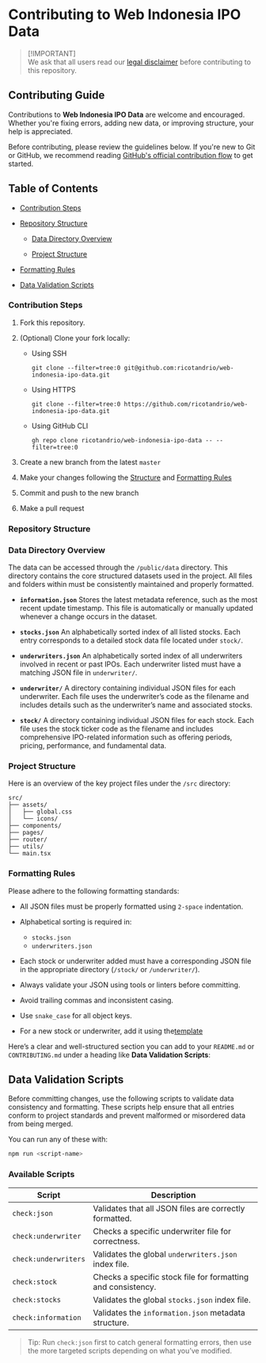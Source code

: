 # Contributing to Web Indonesia IPO Data

> [!IMPORTANT]\
> We ask that all users read our [legal disclaimer](hhttps://github.com/ricotandrio/web-indonesia-ipo-data/blob/master/DISCLAIMER.md) before contributing to this repository.

## Contributing Guide

Contributions to **Web Indonesia IPO Data** are welcome and encouraged. Whether you're fixing errors, adding new data, or improving structure, your help is appreciated.

Before contributing, please review the guidelines below. If you're new to Git or GitHub, we recommend reading [GitHub's official contribution flow](https://guides.github.com/introduction/flow/) to get started.

## Table of Contents

* [Contribution Steps](#contribution-steps)

* [Repository Structure](#repository-structure)

  * [Data Directory Overview](#data-directory-overview)

  * [Project Structure](#project-structure)

* [Formatting Rules](#formatting-rules)

* [Data Validation Scripts](#data-validation-scripts)

### Contribution Steps

1. Fork this repository.
2. (Optional) Clone your fork locally:

   - Using SSH

     ```shell
     git clone --filter=tree:0 git@github.com:ricotandrio/web-indonesia-ipo-data.git
     ```

   - Using HTTPS

     ```shell
     git clone --filter=tree:0 https://github.com/ricotandrio/web-indonesia-ipo-data.git
     ```

   - Using GitHub CLI

     ```shell
     gh repo clone ricotandrio/web-indonesia-ipo-data -- --filter=tree:0
     ```

3. Create a new branch from the latest `master`

4. Make your changes following the [Structure]($project-structure) and [Formatting Rules](#formatting-rules)

5. Commit and push to the new branch

6. Make a pull request

### Repository Structure

### Data Directory Overview

The data can be accessed through the `/public/data` directory. This directory contains the core structured datasets used in the project. All files and folders within must be consistently maintained and properly formatted.

* **`information.json`**
  Stores the latest metadata reference, such as the most recent update timestamp. This file is automatically or manually updated whenever a change occurs in the dataset.

* **`stocks.json`**
  An alphabetically sorted index of all listed stocks. Each entry corresponds to a detailed stock data file located under `stock/`.

* **`underwriters.json`**
  An alphabetically sorted index of all underwriters involved in recent or past IPOs. Each underwriter listed must have a matching JSON file in `underwriter/`.

* **`underwriter/`**
  A directory containing individual JSON files for each underwriter. Each file uses the underwriter’s code as the filename and includes details such as the underwriter’s name and associated stocks.

* **`stock/`**
  A directory containing individual JSON files for each stock. Each file uses the stock ticker code as the filename and includes comprehensive IPO-related information such as offering periods, pricing, performance, and fundamental data.

### Project Structure 

Here is an overview of the key project files under the `/src` directory:

```
src/
├── assets/
│   ├── global.css
│   └── icons/
├── components/
├── pages/
├── router/
├── utils/
└── main.tsx
```

### Formatting Rules

Please adhere to the following formatting standards:

* All JSON files must be properly formatted using `2-space` indentation.
* Alphabetical sorting is required in:

  * `stocks.json`
  * `underwriters.json`
* Each stock or underwriter added must have a corresponding JSON file in the appropriate directory (`/stock/` or `/underwriter/`).
* Always validate your JSON using tools or linters before committing.
* Avoid trailing commas and inconsistent casing.
* Use `snake_case` for all object keys.
* For a new stock or underwriter, add it using the[template](https://github.com/ricotandrio/web-indonesia-ipo-data/public/template)

Here’s a clear and well-structured section you can add to your `README.md` or `CONTRIBUTING.md` under a heading like **Data Validation Scripts**:

## Data Validation Scripts

Before committing changes, use the following scripts to validate data consistency and formatting. These scripts help ensure that all entries conform to project standards and prevent malformed or misordered data from being merged.

You can run any of these with:

```bash
npm run <script-name>
```

### Available Scripts

| Script               | Description                                                  |
| -------------------- | ------------------------------------------------------------ |
| `check:json`         | Validates that all JSON files are correctly formatted.       |
| `check:underwriter`  | Checks a specific underwriter file for correctness.          |
| `check:underwriters` | Validates the global `underwriters.json` index file.         |
| `check:stock`        | Checks a specific stock file for formatting and consistency. |
| `check:stocks`       | Validates the global `stocks.json` index file.               |
| `check:information`  | Validates the `information.json` metadata structure.         |

> Tip: Run `check:json` first to catch general formatting errors, then use the more targeted scripts depending on what you’ve modified.